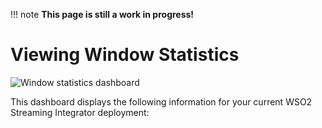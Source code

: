 !!! note
    **This page is still a work in progress!**
    
# Viewing Window Statistics

![Window statistics dashboard]({{base_path}}/images/streaming-integrator-grafana-dashboard/window_statistics_dashboard.png)

This dashboard displays the following information for your current WSO2 Streaming Integrator deployment: